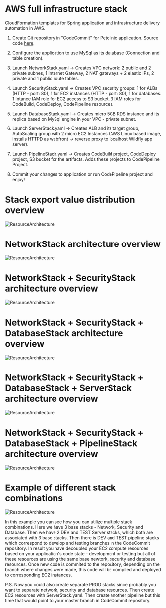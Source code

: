 # AWS full infrastructure stack
CloudFormation templates for Spring application and infrastructure delivery automation in AWS.

1. Create Git repository in "CodeCommit" for Petclinic application. Source code [here](https://github.com/spring-projects/spring-petclinic).

2. Configure the application to use MySql as its database (Connection and table creation).

3. Launch NetworkStack.yaml -> Creates VPC network: 2 public and 2 private subnes, 1 Internet Gateway, 2 NAT gateways + 2 elastic IPs, 2 private and 1 public route tables.

4. Launch SecurityStack.yaml -> Creates VPC security groups: 1 for ALBs (HTTP - port: 80), 1 for EC2 instances (HTTP - port: 80), 1 for databases. 1 Intance IAM role for EC2 access to S3 bucket. 3 IAM roles for CodeBuild, CodeDeploy, CodePipeline resources.

5. Launch DatabaseStack.yaml -> Creates micro 5GB RDS instance and its replica based on MySql engine in your VPC - private subnet.

6. Launch ServerStack.yaml -> Creates ALB and its target group, AutoScaling group with 2 micro EC2 Instances (AWS Linux based image, installs HTTPD as webfront -> reverse proxy to localhost Wildfly app server).

7. Launch PipelineStack.yaml -> Creates CodeBuild project, CodeDeploy project, S3 bucket for the artifacts. Adds these projects to CodePipeline Project. 

8. Commit your changes to application or run CodePipeline project and enjoy!


# Stack export value distribution overview
![ResourceArchitecture](https://github.com/janisliepins/PetclinicCloudFormation/blob/develop/aws_cloudformation_architecture/StackValueExportFlow.png)

# NetworkStack architecture overview
![ResourceArchitecture](https://github.com/janisliepins/PetclinicCloudFormation/blob/develop/aws_cloudformation_architecture/NetworkStack.png)

# NetworkStack + SecurityStack architecture overview
![ResourceArchitecture](https://github.com/janisliepins/PetclinicCloudFormation/blob/develop/aws_cloudformation_architecture/SecurityStack.png)

# NetworkStack + SecurityStack + DatabaseStack architecture overview
![ResourceArchitecture](https://github.com/janisliepins/PetclinicCloudFormation/blob/develop/aws_cloudformation_architecture/DatabaseStack.png)

# NetworkStack + SecurityStack + DatabaseStack + ServerStack architecture overview
![ResourceArchitecture](https://github.com/janisliepins/PetclinicCloudFormation/blob/develop/aws_cloudformation_architecture/ServerStack.png)

# NetworkStack + SecurityStack + DatabaseStack + PipelineStack architecture overview
![ResourceArchitecture](https://github.com/janisliepins/PetclinicCloudFormation/blob/develop/aws_cloudformation_architecture/PipelineStack.png)

# Example of different stack combinations 
![ResourceArchitecture](https://github.com/janisliepins/PetclinicCloudFormation/blob/develop/aws_cloudformation_architecture/StackExample.PNG)

In this example you can see how you can utilize multiple stack combinations. Here we have 3 base stacks - Network, Security and Database. Then we have 2 DEV and TEST Server stacks, which both are associated with 3 base stacks. Then there is DEV and TEST pipeline stacks which correspond to develop and testing branches in the CodeCommit repository. In result you have decoupled your EC2 compute resources based on your application's code state - development or testing but all of these resources are using the same base newtork, security and database resources. Once new code is commited to the repository, depending on the branch where changes were made, this code will be compiled and deployed to corresponding EC2 instances.

P.S. Now you could also create separate PROD stacks since probably you want to separate network, security and database resources. Then create EC2 resources with ServerStack.yaml. Then create another pipeline but this time that would point to your master branch in CodeCommit repository.




